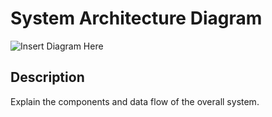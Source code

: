 # System Architecture Diagram

![Insert Diagram Here](diagram.png)

## Description
Explain the components and data flow of the overall system.
